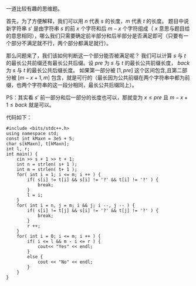 一道比较有趣的思维题。

首先，为了方便解释，我们可以用 $n$ 代表 $s$ 的长度，$m$ 代表 $t$ 的长度。
题目中说新字符串 $s'$ 是由字符串 $s$ 的前 $x$ 个字符和后 $m-x$ 个字符组成（ $x$ 意思与题目给的意思相同），哪么我们只需要确定前半部分和后半部分是否满足即可（只要有一个部分不满足就不行，两个部分都满足就行）。

那么问题来了，我们该如何判断这一个部分能否被满足呢？
我们可以计算 $s$ 与 $t$ 的最长公共前缀还有最长公共后缀。设 $pre$ 为 $s$ 与 $t$ 的最长公共前缀长度， $back$ 为 $s$ 与 $t$ 的最长公共后缀长度。
如果第一部分被 $\left[1, pre\right]$ 这个区间包含,且第二部分被 $\left[m-x+1,m\right]$ 包含，就是可行的（最长因为公共前缀在两个字符串中都为前缀，也两个字符串的这一段分相同，最长公共后缀同上）。

PS：其实看 $s'$ 前一部分和后一部分的长度也可以，那就变为 $x\le pre$ 且 $m-x+1\le back$ 就是可以。

代码如下：
```
#include <bits/stdc++.h>
using namespace std;
const int kMaxn = 3e5 + 5;
char s[kMaxn], t[kMaxn];
int l, r;
int main() {
    cin >> s + 1 >> t + 1;
    int n = strlen( s+ 1 );
    int m = strlen( t+ 1 );
    for( int i = 1; i <= m; i ++ ) {
        if( s[i] != t[i] && s[i] != '?' && t[i] != '?' ) {
            break;
        }
        l = i;
    }
    for( int i = n, j = m; i && j; i --, j -- ) {
        if( s[i] != t[j] && s[i] != '?' && t[j] != '?' ) {
            break;
        }
        r ++;
    }
    for( int i = 0; i <= m; i ++ ) {
        if( i <= l && m - i <= r ) {
            cout<< "Yes" << endl;
        }
        else {
            cout << "No" << endl;
        }
    }
}
```
